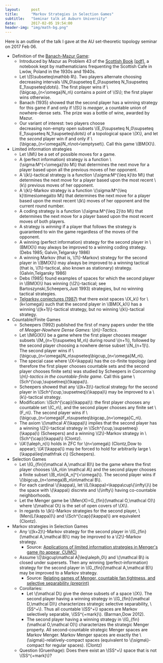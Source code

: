 ```yaml
---
layout:     post
title:      "Markov Strategies in Selection Games"
subtitle:   "Seminar talk at Auburn University"
date:       2017-02-05 19:54:00
header-img: "img/math-bg.png"
---
```


Here is an outline of the talk I gave at the AU set-theoretic topology
seminar on 2017 Feb 06.

- Definition of the [Banach-Mazur Game][bmgame]:
    - Introduced by Mazur as Problem 43 of the [Scottish Book][scotbook]
      [[pdf]][scotpdf], a notebook kept by mathematicians frequenting
      the Scottish Cafe in Lwów, Poland in the 1930s and 1940s.
    - Let \\(S\subseteq\mathbb R\\). Two players alternate choosing
      decreasing intervals
      \\(N_0\supseteq E_0\supseteq N_1\supseteq E_1\supseteq\dots\\).
      The first player wins if \\(\bigcap_{n<\omega}N_n\\) contains a point of
      \\(S\\); the first player wins otherwise.
    - Banach (1935) showed that the second player has a winning strategy for
      this game if and only if \\(S\\) is *meager*, a countable union
      of nowhere-dense sets. The prize was a bottle of wine, awarded by Mazur.
    - Our variant of interest: two players choose  
      decreasing non-empty open subsets
      \\(E_0\supseteq N_0\supseteq E_1\supseteq N_1\supseteq\dots\\)
      of a topological space \\(X\\), and let the *second* player win if and
      only if \\(\bigcap_{n<\omega}N_n\not=\emptyset\\).
      Call this game \\(BM(X)\\).
- Limited information strategies
    - Let \\(M\\) be a set of possible moves for a game.
    - A (perfect information) strategy is a function
      \\(\sigma:M^{<\omega}\to M\\) that determines the next move for a player
      based upon all the previous moves of her opponent.
    - A \\(k\\)-tactical strategy is a function
      \\(\sigma:M^{\leq k}\to M\\) that determines the next move for a player
      based upon the most recent \\(k\\) previous moves of her opponent.
    - A \\(k\\)-Markov strategy is a function
      \\(\sigma:M^{\leq k}\times\omega\to M\\)
      that determines the next move for a player
      based upon the most recent \\(k\\) moves of her opponent and the current
      round number.
    - A coding strategy is a function
      \\(\sigma:M^{\leq 2}\to M\\)
      that determines the next move for a player
      based upon the most recent moves of both players.
    - A strategy is *winning* if a player that follows the strategy is
      guaranteed to win the game regardless of the moves of the opponent.
    - A winning (perfect information) strategy for the second player in
      \\(BM(X)\\) may always be improved to a winning coding strategy.
      (Debs 1985; Galvin,Telgarsky 1986)
    - A winning Markov (that is, \\(1\\)-Markov)
      strategy for the second player in
      \\(BM(X)\\) may always be improved to a winning tactical
      (that is, \\(1\\)-tactical, also known as stationary) strategy.
      (Galvin,Telgarsky 1986)
    - Debs (1985) found examples of spaces for which the second player
      in \\(BM(X)\\) has winning
      (\\(2\\)-tactical; see Bartoszynski,Scheepers,Just 1993)
      strategies, but no winning tactical strategies.
    - [Telgarksy conjectures (1987)][telgarksy]
      that there exist spaces \\(X_k\\) for \\(k<\omega\\)
      such that the second player in
      \\(BM(X_k)\\) has a winning \\((k+1)\\)-tactical
      strategy, but no winning \\(k\\)-tactical strategy.
- Countable/Finite Games
    - Scheepers (1992) published the first of many papers under the
      title of *Meager-Nowhere Dense Games: \\(n\\)-Tactics*.
    - Let \\(MG(X)\\) be a game where the first player
      chooses meager subsets \\(M_{n+1}\supseteq M_n\\) during round \\(n+1\\),
      followed by the second player choosing a nowhere dense subset
      \\(N_{n+1}\\). The second player wins if
      \\(\bigcup_{n<\omega}N_n\supseteq\bigcup_{n<\omega}M_n\\).
    - The special case where \\(X=\kappa\\) has the co-finite topology
      (and therefore the first player chooses countable sets and the second
      player chooses finite sets) was studied by Scheepers in
      *Concerning \\(n\\)-tactics in the countable-finite game*.
      Call this game \\(Sch^{\cup,\supsetneq}(\kappa)\\).
    - Scheepers showed that any \\((k+3)\\)-tactical strategy for the second
      player in \\(Sch^{\cup,\supsetneq}(\kappa)\\)
      may be improved to a \\(k\\)-tactical strategy.
    - Modification: \\(Sch^{\cap}(\kappa)\\): the first player chooses
      any countable set \\(C_n\\), and the second player chooses any finite set
      \\(F_n\\). The second player wins if
      \\(\bigcup_{n<\omega}F_n\supseteq\bigcap_{n<\omega}C_n\\).
    - The axiom \\(\mathcal A'(\kappa)\\) implies that the second player
      has a winning \\(2\\)-tactical strategy in
      \\(Sch^{\cup,\supsetneq}(\kappa)\\) (Scheepers) and
      a winning \\(2\\)-Markov strategy in
      \\(Sch^{\cap}(\kappa)\\) (Clontz).
    - \\(A'(\aleph_n)\\) holds in ZFC for \\(n<\omega\\) (Clontz,Dow to appear);
      \\(A'(\kappa)\\) may be forced to hold for arbitrarily large
      \\(\kappa\leq\mathfrak c\\) (Scheepers).
- Selection Games
    - Let \\(G_{fin}(\mathcal A,\mathcal B)\\)
      be the game where the first player chooses
      \\(A_n\in \mathcal A\\) and the second player chooses a finite subset
      \\(B_n\in[A_n]^{<\omega}\\). The second player wins if
      \\(\bigcup_{n<\omega}B_n\in\mathcal B\\).
    - For each cardinal \\(\kappa\\), let \\(L(\kappa)=\kappa\cup\\{\infty\\}\\)
      be the space with \\(\kappa\\) discrete and \\(\infty\\) having
      co-countable neighborhoods.
    - Let the Menger game be
      \\(Men(X)=G_{fin}(\mathcal O,\mathcal O)\\) where \\(\mathcal O\\)
      is the set of open covers of \\(X\\).
    - In regards to \\(k\\)-Markov strategies for the second player,
      \\(Men(L(\kappa))\\) and \\(Sch^{\cap}(\kappa)\\) are equivalent
      (Clontz).
- Markov strategies in Selection Games
    - Any \\((k+2)\\)-Markov strategy for the second player in
      \\(G_{fin}(\mathcal A,\mathcal B)\\) may be improved to a
      \\(2\\)-Markov strategy.
        - Source: [Applications of limited information strategies in Menger's game (to appear, CUMC)][applications]
    - Assume \\(\|\bigcup\mathcal A\|\leq\aleph_0\\) and \\(\mathcal B\\)
      is closed under supersets. Then any winning (perfect-information)
      strategy for the second player in \\(G_{fin}(\mathcal A,\mathcal B)\\)
      may be improved to a Markov strategy.
        - Source: [Relating games of Menger, countable fan tightness, and selective separability (preprint)][preprint]
    - Corollaries:
        - Let \\(\mathcal D\\) give the dense subsets of a space \\(X\\).
          The second player having a winning strategy in
          \\(G_{fin}(\mathcal D,\mathcal D)\\) characterizes
          strategic selective separability, \\(SS^+\\). Thus all countable
          \\(SS^+\\) spaces are Markov selectively separable, \\(SS^{+mark}\\).
          (Barman,Dow 2012).
        - The second player having a winning strategy in
          \\(G_{fin}(\mathcal O,\mathcal O)\\) characterizes the
          strategic Menger property.
          All second-countable strategic Menger spaces are Markov Menger.
          Markov Menger spaces are exactly the
          \\(\sigma\\)-relatively-compact spaces
          (equivalent to \\(\sigma\\)-compact for regular spaces). (Clontz)
    - Question (Gruenhage): Does there exist an \\(SS^+\\) space that is not
      \\(SS^{+mark}\\)?


[bmgame]: https://en.wikipedia.org/wiki/Banach%E2%80%93Mazur_game
[scotbook]: https://en.wikipedia.org/wiki/Scottish_Book
[scotpdf]: http://kielich.amu.edu.pl/Stefan_Banach/pdf/ks-szkocka/ks-szkocka3ang.pdf
[telgarksy]: http://www.telgarsky.com/1987-RMJM-Telgarsky-Topological-Games.pdf
[applications]: https://www.researchgate.net/publication/282155672_Applications_of_limited_information_strategies_in_Menger%27s_game
[preprint]: https://www.researchgate.net/publication/309202868_Relating_games_of_Menger_countable_fan_tightness_and_selective_separability
